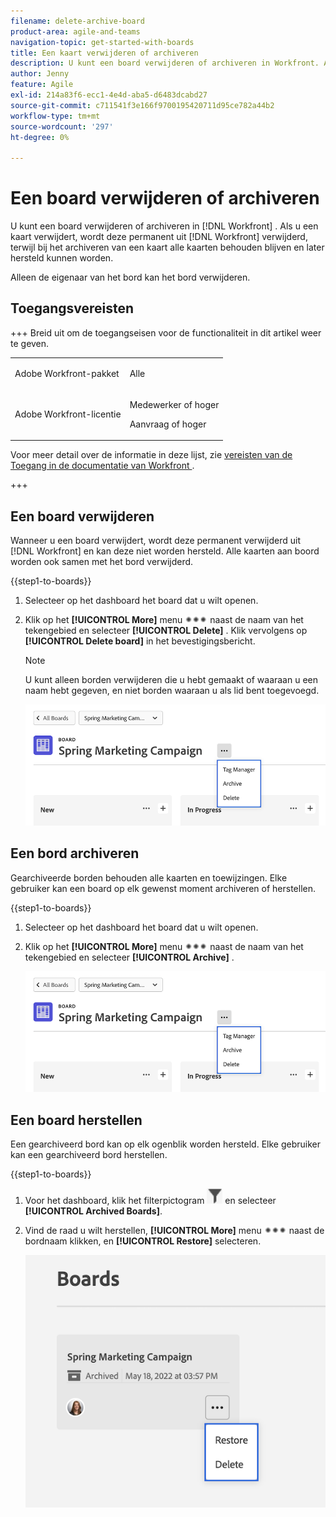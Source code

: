 ```yaml
---
filename: delete-archive-board
product-area: agile-and-teams
navigation-topic: get-started-with-boards
title: Een kaart verwijderen of archiveren
description: U kunt een board verwijderen of archiveren in Workfront. Als u een kaart verwijdert, wordt deze permanent uit Workfront verwijderd, terwijl bij het archiveren van een kaart alle kaarten behouden blijven en later hersteld kunnen worden.
author: Jenny
feature: Agile
exl-id: 214a83f6-ecc1-4e4d-aba5-d6483dcabd27
source-git-commit: c711541f3e166f9700195420711d95ce782a44b2
workflow-type: tm+mt
source-wordcount: '297'
ht-degree: 0%

---
```


# Een board verwijderen of archiveren

U kunt een board verwijderen of archiveren in [!DNL Workfront] . Als u een kaart verwijdert, wordt deze permanent uit [!DNL Workfront] verwijderd, terwijl bij het archiveren van een kaart alle kaarten behouden blijven en later hersteld kunnen worden.

Alleen de eigenaar van het bord kan het bord verwijderen.

## Toegangsvereisten

+++ Breid uit om de toegangseisen voor de functionaliteit in dit artikel weer te geven.

<table style="table-layout:auto"> 
 <col> 
 <col> 
 <tbody> 
  <tr> 
   <td role="rowheader">Adobe Workfront-pakket</td> 
   <td> <p>Alle</p> </td> 
  </tr> 
  <tr> 
   <td role="rowheader">Adobe Workfront-licentie</td> 
   <td> 
   <p>Medewerker of hoger</p> 
   <p>Aanvraag of hoger</p>
   </td> 
  </tr> 
 </tbody> 
</table>

Voor meer detail over de informatie in deze lijst, zie [ vereisten van de Toegang in de documentatie van Workfront ](/help/quicksilver/administration-and-setup/add-users/access-levels-and-object-permissions/access-level-requirements-in-documentation.md).

+++

## Een board verwijderen

Wanneer u een board verwijdert, wordt deze permanent verwijderd uit [!DNL Workfront] en kan deze niet worden hersteld. Alle kaarten aan boord worden ook samen met het bord verwijderd.

{{step1-to-boards}}

1. Selecteer op het dashboard het board dat u wilt openen.
1. Klik op het **[!UICONTROL More]** menu ![[!UICONTROL More menu]](assets/more-icon-spectrum.png) naast de naam van het tekengebied en selecteer **[!UICONTROL Delete]** . Klik vervolgens op **[!UICONTROL Delete board]** in het bevestigingsbericht.

   >[!NOTE]
   >
   >U kunt alleen borden verwijderen die u hebt gemaakt of waaraan u een naam hebt gegeven, en niet borden waaraan u als lid bent toegevoegd.

   ![ Raad Meer menu ](assets/boards-board-more-menu.png)

## Een bord archiveren

Gearchiveerde borden behouden alle kaarten en toewijzingen. Elke gebruiker kan een board op elk gewenst moment archiveren of herstellen.

{{step1-to-boards}}

1. Selecteer op het dashboard het board dat u wilt openen.
1. Klik op het **[!UICONTROL More]** menu ![[!UICONTROL More menu]](assets/more-icon-spectrum.png) naast de naam van het tekengebied en selecteer **[!UICONTROL Archive]** .

   ![ Raad Meer menu ](assets/boards-board-more-menu.png)

## Een board herstellen

Een gearchiveerd bord kan op elk ogenblik worden hersteld. Elke gebruiker kan een gearchiveerd bord herstellen.

{{step1-to-boards}}

1. Voor het dashboard, klik het filterpictogram ![ Filter ](assets/filter-icon-spectrum-25x25.png) en selecteer **[!UICONTROL Archived Boards]**.
1. Vind de raad u wilt herstellen, **[!UICONTROL More]** menu ![ Meer menu ](assets/more-icon-spectrum.png) naast de bordnaam klikken, en **[!UICONTROL Restore]** selecteren.

   ![ herstel raad ](assets/boards-dashboard-restore.png)
